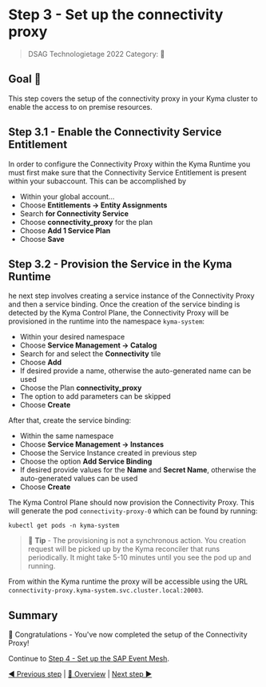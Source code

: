 # Step 3 - Set up the connectivity proxy

> DSAG Technologietage 2022 Category: 👀

## Goal 🎯

This step covers the setup of the connectivity proxy in your Kyma cluster to enable the access to on premise resources.

## Step 3.1 - Enable the Connectivity Service Entitlement

In order to configure the Connectivity Proxy within the Kyma Runtime you must first make sure that the Connectivity Service Entitlement is present within your subaccount. This can be accomplished by

- Within your global account…
- Choose **Entitlements -> Entity Assignments**
- Search **for Connectivity Service**
- Choose **connectivity_proxy** for the plan
- Choose **Add 1 Service Plan**
- Choose **Save**

## Step 3.2 - Provision the Service in the Kyma Runtime

he next step involves creating a service instance of the Connectivity Proxy and then a service binding. Once the creation of the service binding is detected by the Kyma Control Plane, the Connectivity Proxy will be provisioned in the runtime into the namespace `kyma-system`:

- Within your desired namespace
- Choose **Service Management -> Catalog**
- Search for and select the **Connectivity** tile
- Choose **Add**
- If desired provide a name, otherwise the auto-generated name can be used
- Choose the Plan **connectivity_proxy**
- The option to add parameters can be skipped
- Choose **Create**

After that, create the service binding:

- Within the same namespace
- Choose **Service Management -> Instances**
- Choose the Service Instance created in previous step
- Choose the option **Add Service Binding**
- If desired provide values for the **Name** and **Secret Name**, otherwise the auto-generated values can be used
- Choose **Create**

The Kyma Control Plane should now provision the Connectivity Proxy. This will generate the pod `connectivity-proxy-0` which can be found by running:

```shell
kubectl get pods -n kyma-system
```

> 📝 **Tip** - The provisioning is not a synchronous action. You creation request will be picked up by the Kyma reconciler that runs periodically. It might take 5-10 minutes until you see the pod up and running.

From within the Kyma runtime the proxy will be accessible using the URL `connectivity-proxy.kyma-system.svc.cluster.local:20003`.

## Summary

🎉 Congratulations - You've now completed the setup of the Connectivity Proxy!

Continue to [Step 4 - Set up the SAP Event Mesh](step4.md).

[◀ Previous step](step2.md) | [🔼 Overview](../README.md) | [Next step ▶](step4.md)
